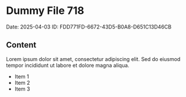 # Dummy File 718

Date: 2025-04-03
ID: FDD771FD-6672-43D5-B0A8-D651C13D46CB

## Content

Lorem ipsum dolor sit amet, consectetur adipiscing elit.
Sed do eiusmod tempor incididunt ut labore et dolore magna aliqua.

* Item 1
* Item 2
* Item 3


